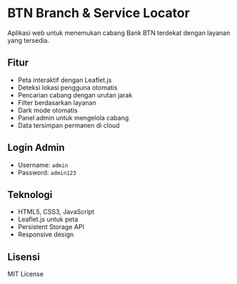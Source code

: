# BTN Branch & Service Locator

Aplikasi web untuk menemukan cabang Bank BTN terdekat dengan layanan yang tersedia.

## Fitur
- Peta interaktif dengan Leaflet.js
- Deteksi lokasi pengguna otomatis
- Pencarian cabang dengan urutan jarak
- Filter berdasarkan layanan
- Dark mode otomatis
- Panel admin untuk mengelola cabang
- Data tersimpan permanen di cloud

## Login Admin
- Username: `admin`
- Password: `admin123`

## Teknologi
- HTML5, CSS3, JavaScript
- Leaflet.js untuk peta
- Persistent Storage API
- Responsive design

## Lisensi
MIT License